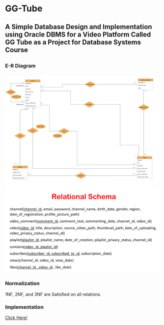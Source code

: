# GG-Tube
<h2>A Simple Database Design and Implementation using Oracle DBMS for a Video Platform Called GG Tube as a Project for Database Systems Course<h2>
<h3>E-R Diagram<h3>
<img src="E-R-Diagram.png" alt="E-R Diagram">
<img src="relational-schema.png" alt="Relational Schema">
<h3>Normalization</h3>
<p>1NF, 2NF, and 3NF are Satisfied on all relations.</p>
<h3>Implementation</h3>
<a href="./DDL.sql">Click Here!</a>
  
